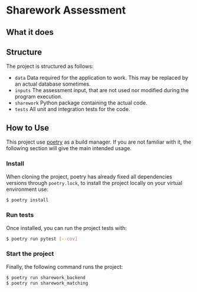 # Sharework Assessment

## What it does

## Structure

The project is structured as follows:

- `data`        Data required for the application to work. This may be replaced by an actual database sometimes.
- `inputs`      The assessment input, that are not used nor modified during the program execution.
- `sharework`   Python package containing the actual code.
- `tests`       All unit and integration tests for the code.

## How to Use

This project use [poetry](https://python-poetry.org/) as a build manager.
If you are not familiar with it, the following section will give the main intended usage.

### Install

When cloning the project, poetry has already fixed all dependencies versions through
`poetry.lock`, to install the project locally on your virtual environment use:
```bash
$ poetry install
```

### Run tests

Once installed, you can run the project tests with:
```bash
$ poetry run pytest [--cov]
```

### Start the project

Finally, the following command runs the project:
```bash
$ poetry run sharework_backend
$ poetry run sharework_matching
```

